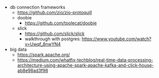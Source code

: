 - db connection frameworks
  - https://github.com/zio/zio-protoquill
  - doobie
    - https://github.com/tpolecat/doobie
  - slick
    - https://github.com/slick/slick
    - walkthrough with postgres: https://www.youtube.com/watch?v=Uwqf_8nwYN4
- big data
  - https://spark.apache.org/
  - https://medium.com/whatfix-techblog/real-time-data-processing-architecture-using-apache-spark-apache-kafka-and-click-house-ab8e98ad3f98
